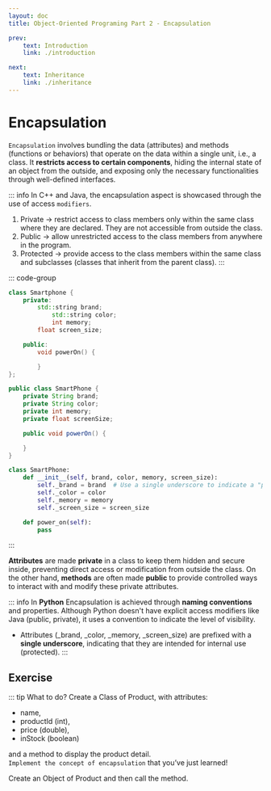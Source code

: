 ```yaml
---
layout: doc
title: Object-Oriented Programing Part 2 - Encapsulation

prev:
    text: Introduction
    link: ./introduction

next:
    text: Inheritance
    link: ./inheritance
---
```


# Encapsulation
`Encapsulation` involves bundling the data (attributes) and methods (functions or behaviors) that operate on the data within a single unit, i.e., a class. It __restricts access to certain components__, hiding the internal state of an object from the outside, and exposing only the necessary functionalities through well-defined interfaces.

::: info In C++ and Java, the encapsulation aspect is showcased through the use of access `modifiers`.
1. Private -> restrict access to class members only within the same class where they are declared. They are not accessible from outside the class.
2. Public -> allow unrestricted access to the class members from anywhere in the program.
3. Protected -> provide access to the class members within the same class and subclasses (classes that inherit from the parent class).
:::

::: code-group
```c++ [C++]
class Smartphone {
    private:
        std::string brand;
            std::string color;
            int memory;
        float screen_size;

    public:
        void powerOn() {

        }
};
```
 
```java [Java]
public class SmartPhone {
    private String brand;
    private String color;
    private int memory;
    private float screenSize;

    public void powerOn() {

    }
}
```
 
```python [Python]
class SmartPhone:
    def __init__(self, brand, color, memory, screen_size):
        self._brand = brand  # Use a single underscore to indicate a "protected" attribute
        self._color = color
        self._memory = memory
        self._screen_size = screen_size

    def power_on(self):
        pass
```
:::

__Attributes__ are made __private__ in a class to keep them hidden and secure inside, preventing direct access or modification from outside the class. On the other hand, __methods__ are often made __public__ to provide controlled ways to interact with and modify these private attributes.
 
::: info In __Python__
Encapsulation is achieved through __naming conventions__ and properties. Although Python doesn't have explicit access modifiers like Java (public, private), it uses a convention to indicate the level of visibility.
- Attributes (_brand, _color, _memory, _screen_size) are prefixed with a __single underscore__, indicating that they are intended for internal use (protected).
:::

## Exercise

::: tip What to do?
Create a Class of Product, with attributes:
- name,
- productId (int),
- price (double),
- inStock (boolean)  
  
and a method to display the product detail.  
`Implement the concept of encapsulation` that you’ve just learned!  
  
Create an Object of Product and then call the method.
